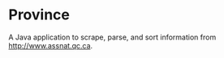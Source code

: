 Province
========

A Java application to scrape, parse, and sort information from http://www.assnat.qc.ca.
